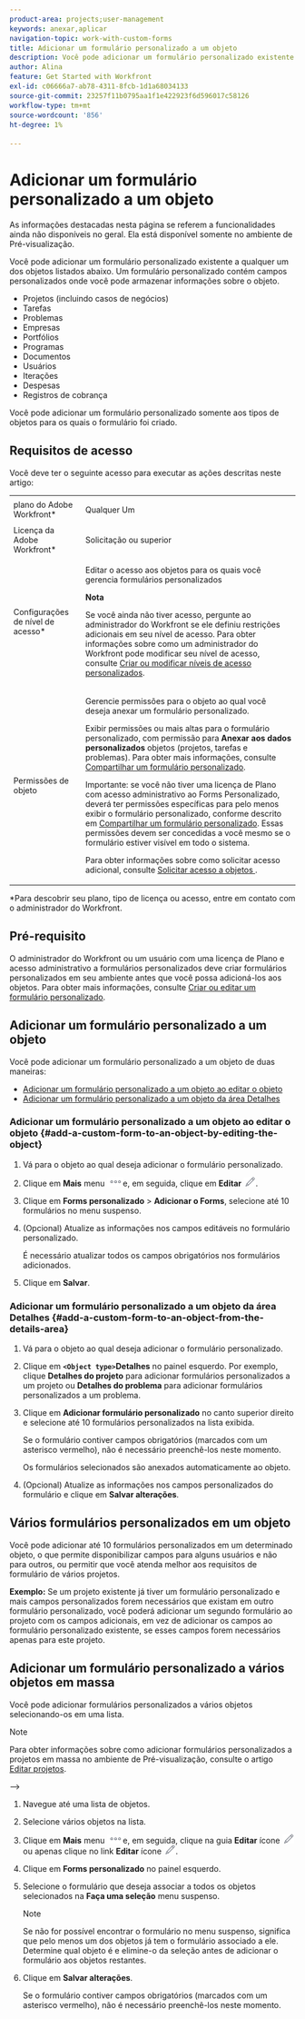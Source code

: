 ```yaml
---
product-area: projects;user-management
keywords: anexar,aplicar
navigation-topic: work-with-custom-forms
title: Adicionar um formulário personalizado a um objeto
description: Você pode adicionar um formulário personalizado existente a qualquer um dos objetos listados abaixo. Um formulário personalizado contém campos personalizados onde você pode armazenar informações sobre o objeto.
author: Alina
feature: Get Started with Workfront
exl-id: c06666a7-ab78-4311-8fcb-1d1a68034133
source-git-commit: 23257f11b0795aa1f1e422923f6d596017c58126
workflow-type: tm+mt
source-wordcount: '856'
ht-degree: 1%

---
```


# Adicionar um formulário personalizado a um objeto

<span class="preview">As informações destacadas nesta página se referem a funcionalidades ainda não disponíveis no geral. Ela está disponível somente no ambiente de Pré-visualização.</span>

Você pode adicionar um formulário personalizado existente a qualquer um dos objetos listados abaixo. Um formulário personalizado contém campos personalizados onde você pode armazenar informações sobre o objeto.

* Projetos (incluindo casos de negócios)
* Tarefas
* Problemas
* Empresas
* Portfólios
* Programas
* Documentos
* Usuários
* Iterações
* Despesas
* Registros de cobrança

Você pode adicionar um formulário personalizado somente aos tipos de objetos para os quais o formulário foi criado.

## Requisitos de acesso

Você deve ter o seguinte acesso para executar as ações descritas neste artigo:

<table style="table-layout:auto"> 
 <col> 
 <col> 
 <tbody> 
  <tr> 
   <td role="rowheader">plano do Adobe Workfront*</td> 
   <td> <p>Qualquer Um </p> </td> 
  </tr> 
  <tr> 
   <td role="rowheader">Licença da Adobe Workfront*</td> 
   <td> <p>Solicitação ou superior</p> </td> 
  </tr> 
  <tr> 
   <td role="rowheader">Configurações de nível de acesso*</td> 
   <td> <p>Editar o acesso aos objetos para os quais você gerencia formulários personalizados</p> <p><b>Nota</b></p>

Se você ainda não tiver acesso, pergunte ao administrador do Workfront se ele definiu restrições adicionais em seu nível de acesso. Para obter informações sobre como um administrador do Workfront pode modificar seu nível de acesso, consulte <a href="../../administration-and-setup/add-users/configure-and-grant-access/create-modify-access-levels.md" class="MCXref xref">Criar ou modificar níveis de acesso personalizados</a>.</p> </td>
</tr> 
  <tr> 
   <td role="rowheader">Permissões de objeto</td> 
   <td> <p>Gerencie permissões para o objeto ao qual você deseja anexar um formulário personalizado.</p> <p>Exibir permissões ou mais altas para o formulário personalizado, com permissão para <b>Anexar aos dados personalizados</b> objetos (projetos, tarefas e problemas). Para obter mais informações, consulte <a href="../../administration-and-setup/customize-workfront/create-manage-custom-forms/share-access-to-a-custom-form.md" class="MCXref xref">Compartilhar um formulário personalizado</a>.</p> <p>Importante: se você não tiver uma licença de Plano com acesso administrativo ao Forms Personalizado, deverá ter permissões específicas para pelo menos exibir o formulário personalizado, conforme descrito em <a href="../../administration-and-setup/customize-workfront/create-manage-custom-forms/share-access-to-a-custom-form.md" class="MCXref xref">Compartilhar um formulário personalizado</a>. Essas permissões devem ser concedidas a você mesmo se o formulário estiver visível em todo o sistema. </p> <p>Para obter informações sobre como solicitar acesso adicional, consulte <a href="../../workfront-basics/grant-and-request-access-to-objects/request-access.md" class="MCXref xref">Solicitar acesso a objetos </a>.</p> </td> 
  </tr> 
 </tbody> 
</table>

&#42;Para descobrir seu plano, tipo de licença ou acesso, entre em contato com o administrador do Workfront.

## Pré-requisito

O administrador do Workfront ou um usuário com uma licença de Plano e acesso administrativo a formulários personalizados deve criar formulários personalizados em seu ambiente antes que você possa adicioná-los aos objetos. Para obter mais informações, consulte [Criar ou editar um formulário personalizado](../../administration-and-setup/customize-workfront/create-manage-custom-forms/create-or-edit-a-custom-form.md).

## Adicionar um formulário personalizado a um objeto

Você pode adicionar um formulário personalizado a um objeto de duas maneiras:

* [Adicionar um formulário personalizado a um objeto ao editar o objeto](#add-a-custom-form-to-an-object-by-editing-the-object)
* [Adicionar um formulário personalizado a um objeto da área Detalhes](#add-a-custom-form-to-an-object-from-the-details-area)

### Adicionar um formulário personalizado a um objeto ao editar o objeto {#add-a-custom-form-to-an-object-by-editing-the-object}

1. Vá para o objeto ao qual deseja adicionar o formulário personalizado.
1. Clique em **Mais** menu ![](assets/more-icon.png)e, em seguida, clique em **Editar** ![](assets/edit-icon.png).
1. Clique em **Forms personalizado** > **Adicionar o Forms**, selecione até 10 formulários no menu suspenso.

1. (Opcional) Atualize as informações nos campos editáveis no formulário personalizado.

   É necessário atualizar todos os campos obrigatórios nos formulários adicionados.

1. Clique em **Salvar**.

### Adicionar um formulário personalizado a um objeto da área Detalhes {#add-a-custom-form-to-an-object-from-the-details-area}

1. Vá para o objeto ao qual deseja adicionar o formulário personalizado.
1. Clique em **`<Object type>`Detalhes** no painel esquerdo. Por exemplo, clique **Detalhes do projeto** para adicionar formulários personalizados a um projeto ou **Detalhes do problema** para adicionar formulários personalizados a um problema.
1. Clique em **Adicionar formulário personalizado** no canto superior direito e selecione até 10 formulários personalizados na lista exibida.

   Se o formulário contiver campos obrigatórios (marcados com um asterisco vermelho), não é necessário preenchê-los neste momento.

   Os formulários selecionados são anexados automaticamente ao objeto.

1. (Opcional) Atualize as informações nos campos personalizados do formulário e clique em **Salvar alterações**.

## Vários formulários personalizados em um objeto

Você pode adicionar até 10 formulários personalizados em um determinado objeto, o que permite disponibilizar campos para alguns usuários e não para outros, ou permitir que você atenda melhor aos requisitos de formulário de vários projetos.

**Exemplo:** Se um projeto existente já tiver um formulário personalizado e mais campos personalizados forem necessários que existam em outro formulário personalizado, você poderá adicionar um segundo formulário ao projeto com os campos adicionais, em vez de adicionar os campos ao formulário personalizado existente, se esses campos forem necessários apenas para este projeto.

## Adicionar um formulário personalizado a vários objetos em massa

Você pode adicionar formulários personalizados a vários objetos selecionando-os em uma lista.

<!--
drafted for bulk-editing projects. When it releases to Prod for projects, take "in the preview environment" and the yellow tags out. Add additional objects here in the same way when they become available:-->

>[!NOTE]
>
><span class="preview">Para obter informações sobre como adicionar formulários personalizados a projetos em massa no ambiente de Pré-visualização, consulte o artigo [Editar projetos](../../manage-work/projects/manage-projects/edit-projects.md)</span>.

—>

1. Navegue até uma lista de objetos.
1. Selecione vários objetos na lista.

1. Clique em **Mais** menu ![](assets/more-icon.png)e, em seguida, clique na guia **Editar** ícone  ![](assets/edit-icon.png)ou apenas clique no link **Editar** ícone ![](assets/edit-icon.png).
1. Clique em **Forms personalizado** no painel esquerdo.
1. Selecione o formulário que deseja associar a todos os objetos selecionados na **Faça uma seleção** menu suspenso.
   >[!NOTE]
   >
   >Se não for possível encontrar o formulário no menu suspenso, significa que pelo menos um dos objetos já tem o formulário associado a ele. Determine qual objeto é e elimine-o da seleção antes de adicionar o formulário aos objetos restantes.

1. Clique em **Salvar alterações**.

   Se o formulário contiver campos obrigatórios (marcados com um asterisco vermelho), não é necessário preenchê-los neste momento.
